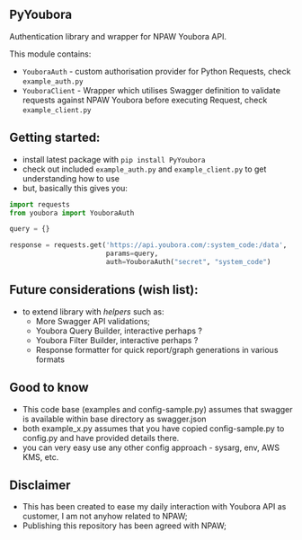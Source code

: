 ## PyYoubora

Authentication library and wrapper for NPAW Youbora API.
 
This module contains:
- `YouboraAuth` - custom authorisation provider for Python Requests, check `example_auth.py`
- `YouboraClient` - Wrapper which utilises Swagger definition to validate requests
 against NPAW Youbora before executing Request, check `example_client.py`
 
## Getting started:
- install latest package with `pip install PyYoubora`
- check out included `example_auth.py` and `example_client.py` to get understanding how to use
- but, basically this gives you:

```python
import requests
from youbora import YouboraAuth

query = {}

response = requests.get('https://api.youbora.com/:system_code:/data',
                        params=query,
                        auth=YouboraAuth("secret", "system_code")
```

## Future considerations (wish list):
- to extend library with _helpers_ such as:
    - More Swagger API validations;
    - Youbora Query Builder, interactive perhaps ?
    - Youbora Filter Builder, interactive perhaps ?
    - Response formatter for quick report/graph generations in various formats
    
## Good to know
- This code base (examples and config-sample.py) assumes that swagger is available within base directory as swagger.json
- both example_x.py assumes that you have copied config-sample.py to config.py and have provided details there.
- you can very easy use any other config approach - sysarg, env, AWS KMS, etc.

## Disclaimer
- This has been created to ease my daily interaction with Youbora API as customer, I am not anyhow related to NPAW;
- Publishing this repository has been agreed with NPAW;
